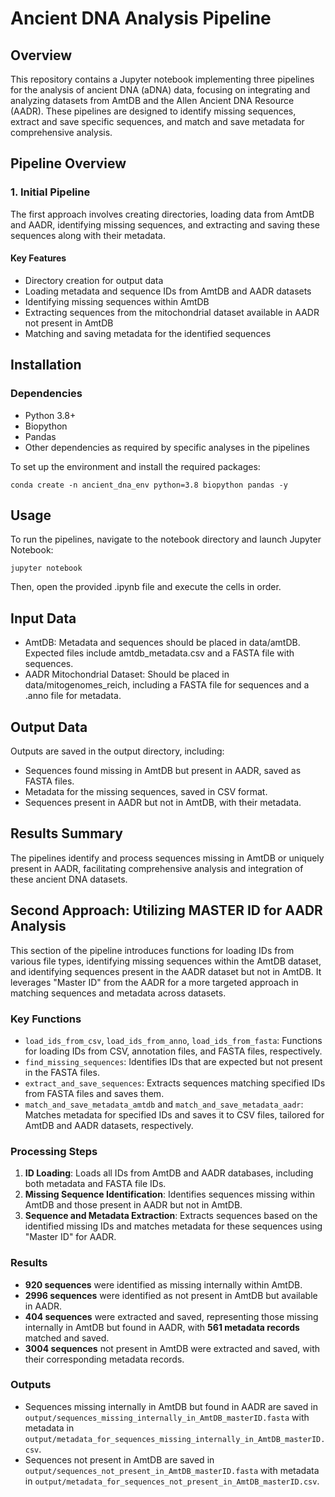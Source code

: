 # Ancient DNA Analysis Pipeline

## Overview

This repository contains a Jupyter notebook implementing three pipelines for the analysis of ancient DNA (aDNA) data, focusing on integrating and analyzing datasets from AmtDB and the Allen Ancient DNA Resource (AADR). These pipelines are designed to identify missing sequences, extract and save specific sequences, and match and save metadata for comprehensive analysis.

## Pipeline Overview

### 1. Initial Pipeline

The first approach involves creating directories, loading data from AmtDB and AADR, identifying missing sequences, and extracting and saving these sequences along with their metadata.

#### Key Features

- Directory creation for output data
- Loading metadata and sequence IDs from AmtDB and AADR datasets
- Identifying missing sequences within AmtDB
- Extracting sequences from the mitochondrial dataset available in AADR not present in AmtDB
- Matching and saving metadata for the identified sequences

## Installation

### Dependencies

- Python 3.8+
- Biopython
- Pandas
- Other dependencies as required by specific analyses in the pipelines

To set up the environment and install the required packages:

```shell
conda create -n ancient_dna_env python=3.8 biopython pandas -y
```

## Usage

To run the pipelines, navigate to the notebook directory and launch Jupyter Notebook:

```shell
jupyter notebook
```

Then, open the provided .ipynb file and execute the cells in order.

## Input Data

- AmtDB: Metadata and sequences should be placed in data/amtDB. Expected files include amtdb_metadata.csv and a FASTA file with sequences.
- AADR Mitochondrial Dataset: Should be placed in data/mitogenomes_reich, including a FASTA file for sequences and a .anno file for metadata.

## Output Data

Outputs are saved in the output directory, including:

- Sequences found missing in AmtDB but present in AADR, saved as FASTA files.
- Metadata for the missing sequences, saved in CSV format.
- Sequences present in AADR but not in AmtDB, with their metadata.

## Results Summary

The pipelines identify and process sequences missing in AmtDB or uniquely present in AADR, facilitating comprehensive analysis and integration of these ancient DNA datasets.

## Second Approach: Utilizing MASTER ID for AADR Analysis

This section of the pipeline introduces functions for loading IDs from various file types, identifying missing sequences within the AmtDB dataset, and identifying sequences present in the AADR dataset but not in AmtDB. It leverages "Master ID" from the AADR for a more targeted approach in matching sequences and metadata across datasets.

### Key Functions

- `load_ids_from_csv`, `load_ids_from_anno`, `load_ids_from_fasta`: Functions for loading IDs from CSV, annotation files, and FASTA files, respectively.
- `find_missing_sequences`: Identifies IDs that are expected but not present in the FASTA files.
- `extract_and_save_sequences`: Extracts sequences matching specified IDs from FASTA files and saves them.
- `match_and_save_metadata_amtdb` and `match_and_save_metadata_aadr`: Matches metadata for specified IDs and saves it to CSV files, tailored for AmtDB and AADR datasets, respectively.

### Processing Steps

1. **ID Loading**: Loads all IDs from AmtDB and AADR databases, including both metadata and FASTA file IDs.
2. **Missing Sequence Identification**: Identifies sequences missing within AmtDB and those present in AADR but not in AmtDB.
3. **Sequence and Metadata Extraction**: Extracts sequences based on the identified missing IDs and matches metadata for these sequences using "Master ID" for AADR.

### Results

- **920 sequences** were identified as missing internally within AmtDB.
- **2996 sequences** were identified as not present in AmtDB but available in AADR.
- **404 sequences** were extracted and saved, representing those missing internally in AmtDB but found in AADR, with **561 metadata records** matched and saved.
- **3004 sequences** not present in AmtDB were extracted and saved, with their corresponding metadata records.

### Outputs

- Sequences missing internally in AmtDB but found in AADR are saved in `output/sequences_missing_internally_in_AmtDB_masterID.fasta` with metadata in `output/metadata_for_sequences_missing_internally_in_AmtDB_masterID.csv`.
- Sequences not present in AmtDB are saved in `output/sequences_not_present_in_AmtDB_masterID.fasta` with metadata in `output/metadata_for_sequences_not_present_in_AmtDB_masterID.csv`.

